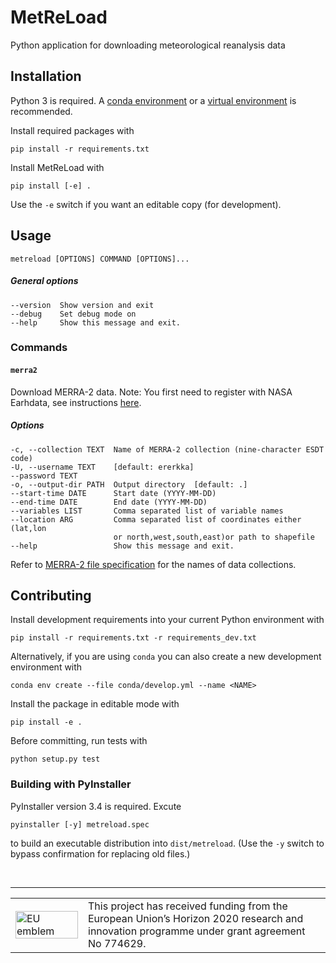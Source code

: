 # MetReLoad
Python application for downloading meteorological reanalysis data

## Installation

Python 3 is required. A [conda environment](https://conda.io/docs/user-guide/tasks/manage-environments.html)  or a [virtual environment](https://docs.python.org/3/library/venv.html) is recommended. 

Install required packages with

    pip install -r requirements.txt

Install MetReLoad with

    pip install [-e] .

Use the `-e` switch if you want an editable copy (for development).

## Usage

    metreload [OPTIONS] COMMAND [OPTIONS]...


##### General options

```
--version  Show version and exit
--debug    Set debug mode on
--help     Show this message and exit.
```
  
### Commands  
#### `merra2`  

Download MERRA-2 data. Note: You first need to register with NASA Earhdata, see instructions [here](https://disc.gsfc.nasa.gov/data-access).

##### Options
```
-c, --collection TEXT  Name of MERRA-2 collection (nine-character ESDT code)
-U, --username TEXT    [default: ererkka]
--password TEXT
-o, --output-dir PATH  Output directory  [default: .]
--start-time DATE      Start date (YYYY-MM-DD)
--end-time DATE        End date (YYYY-MM-DD)
--variables LIST       Comma separated list of variable names
--location ARG         Comma separated list of coordinates either (lat,lon
                       or north,west,south,east)or path to shapefile
--help                 Show this message and exit.
```

Refer to [MERRA-2 file specification](https://gmao.gsfc.nasa.gov/pubs/docs/Bosilovich785.pdf) for the names of data collections.


## Contributing

Install development requirements into your current Python environment with

    pip install -r requirements.txt -r requirements_dev.txt

Alternatively, if you are using `conda` you can also create a new development environment with

    conda env create --file conda/develop.yml --name <NAME>

Install the package in editable mode with

    pip install -e .

Before committing, run tests with

    python setup.py test

### Building with PyInstaller

PyInstaller version 3.4 is required. Excute 

    pyinstaller [-y] metreload.spec

to build an executable distribution into `dist/metreload`. (Use the `-y` switch to bypass confirmation for replacing old files.)

&nbsp;
<hr>
<center>
<table width=500px frame="none">
<tr>
<td valign="middle" width=100px>
<img src=https://europa.eu/european-union/sites/europaeu/files/docs/body/flag_yellow_low.jpg alt="EU emblem" width=100%></td>
<td valign="middle">This project has received funding from the European Union’s Horizon 2020 research and innovation programme under grant agreement No 774629.</td>
</table>
</center>